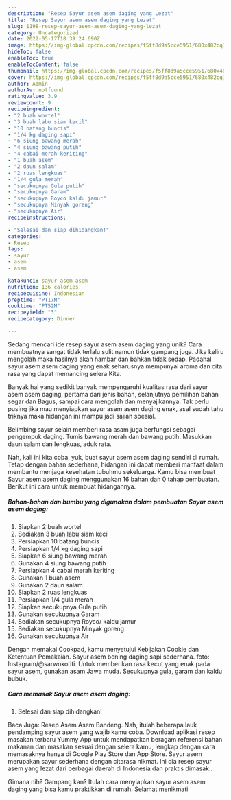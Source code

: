 ```yaml
---
description: "Resep Sayur asem asem daging yang Lezat"
title: "Resep Sayur asem asem daging yang Lezat"
slug: 1198-resep-sayur-asem-asem-daging-yang-lezat
category: Uncategorized
date: 2022-05-17T18:39:24.690Z
image: https://img-global.cpcdn.com/recipes/f5ff8d9a5cce5951/680x482cq70/sayur-asem-asem-daging-foto-resep-utama.jpg
hideToc: false
enableToc: true
enableTocContent: false
thumbnail: https://img-global.cpcdn.com/recipes/f5ff8d9a5cce5951/680x482cq70/sayur-asem-asem-daging-foto-resep-utama.jpg
cover: https://img-global.cpcdn.com/recipes/f5ff8d9a5cce5951/680x482cq70/sayur-asem-asem-daging-foto-resep-utama.jpg
author: Admin
authorAv: notfound
ratingvalue: 3.9
reviewcount: 9
recipeingredient:
- "2 buah wortel"
- "3 buah labu siam kecil"
- "10 batang buncis"
- "1/4 kg daging sapi"
- "6 siung bawang merah"
- "4 siung bawang putih"
- "4 cabai merah keriting"
- "1 buah asem"
- "2 daun salam"
- "2 ruas lengkuas"
- "1/4 gula merah"
- "secukupnya Gula putih"
- "secukupnya Garam"
- "secukupnya Royco kaldu jamur"
- "secukupnya Minyak goreng"
- "secukupnya Air"
recipeinstructions:

- "Selesai dan siap dihidangkan!"
categories:
- Resep
tags:
- sayur
- asem
- asem

katakunci: sayur asem asem 
nutrition: 136 calories
recipecuisine: Indonesian
preptime: "PT17M"
cooktime: "PT52M"
recipeyield: "3"
recipecategory: Dinner

---
```





Sedang mencari ide resep sayur asem asem daging yang unik? Cara membuatnya sangat tidak terlalu sulit namun tidak gampang juga. Jika keliru mengolah maka hasilnya akan hambar dan bahkan tidak sedap. Padahal sayur asem asem daging yang enak seharusnya mempunyai aroma dan cita rasa yang dapat memancing selera Kita.





Banyak hal yang sedikit banyak mempengaruhi kualitas rasa dari sayur asem asem daging, pertama dari jenis bahan, selanjutnya pemilihan bahan segar dan Bagus, sampai cara mengolah dan menyajikannya. Tak perlu pusing jika mau menyiapkan sayur asem asem daging enak,      asal sudah tahu triknya maka hidangan ini mampu jadi sajian spesial.














Belimbing sayur selain memberi rasa asam juga berfungsi sebagai pengempuk daging. Tumis bawang merah dan bawang putih. Masukkan daun salam dan lengkuas, aduk rata.






Nah, kali ini kita coba, yuk, buat sayur asem asem daging sendiri di rumah. Tetap dengan bahan sederhana, hidangan ini dapat memberi manfaat dalam membantu menjaga kesehatan tubuhmu sekeluarga. Kamu bisa membuat Sayur asem asem daging menggunakan 16 bahan dan 0 tahap pembuatan. Berikut ini cara untuk membuat hidangannya.

<!--inarticleads1-->

##### Bahan-bahan dan bumbu yang digunakan dalam pembuatan Sayur asem asem daging:

1. Siapkan 2 buah wortel
1. Sediakan 3 buah labu siam kecil
1. Persiapkan 10 batang buncis
1. Persiapkan 1/4 kg daging sapi
1. Siapkan 6 siung bawang merah
1. Gunakan 4 siung bawang putih
1. Persiapkan 4 cabai merah keriting
1. Gunakan 1 buah asem
1. Gunakan 2 daun salam
1. Siapkan 2 ruas lengkuas
1. Persiapkan 1/4 gula merah
1. Siapkan secukupnya Gula putih
1. Gunakan secukupnya Garam
1. Sediakan secukupnya Royco/ kaldu jamur
1. Sediakan secukupnya Minyak goreng
1. Gunakan secukupnya Air


Dengan memakai Cookpad, kamu menyetujui Kebijakan Cookie dan Ketentuan Pemakaian. Sayur asem bening daging sapi sederhana. foto: Instagram/@sarwokotiti. Untuk memberikan rasa kecut yang enak pada sayur asem, gunakan asam Jawa muda. Secukupnya gula, garam dan kaldu bubuk. 

<!--inarticleads2-->

##### Cara memasak Sayur asem asem daging:


1. Selesai dan siap dihidangkan!

Baca Juga: Resep Asem Asem Bandeng. Nah, itulah beberapa lauk pendamping sayur asem yang wajib kamu coba. Download aplikasi resep masakan terbaru Yummy App untuk mendapatkan beragam referensi bahan makanan dan masakan sesuai dengan selera kamu, lengkap dengan cara memasaknya hanya di Google Play Store dan App Store. Sayur asem merupakan sayur sederhana dengan citarasa nikmat. Ini dia resep sayur asem yang lezat dari berbagai daerah di Indonesia dan praktis dimasak.. 

Gimana nih? Gampang kan? Itulah cara menyiapkan sayur asem asem daging yang bisa kamu praktikkan di rumah. Selamat menikmati

